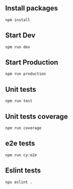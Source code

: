 ## Install packages

```shell
npm install
```

## Start Dev

```shell
npm run dev
```

## Start Production

```shell
npm run production
```

## Unit tests

```shell
npm run test
```

## Unit tests coverage

```shell
npm run coverage
```

## e2e tests

```shell
npm run cy:e2e
```

## Eslint tests

```shell
npx eslint .
```
